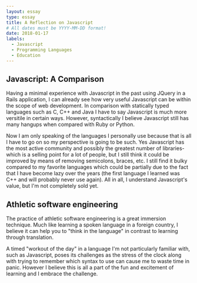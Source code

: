 ```yaml
---
layout: essay
type: essay
title: A Reflection on Javascript
# All dates must be YYYY-MM-DD format!
date: 2018-01-17
labels:
  - Javascript
  - Programming Languages
  - Education
---
```


## Javascript: A Comparison

Having a minimal experience with Javascript in the past using JQuery in a Rails application, I can already see how very useful Javascript can be within the scope of web development. In comparison with statically typed languages such as C, C++ and Java I have to say Javascript is much more versitile in certain ways. However, syntactically I believe Javascript still has many hangups when compared with Ruby or Python.

Now I am only speaking of the languages I personally use because that is all I have to go on so my perspective is going to be such. Yes Javascript has the most active community and possibly the greatest number of libraries- which is a selling point for a lot of people, but I still think it could be improved by means of removing semicolons, braces, etc. I still find it bulky compared to my favorite languages which could be partially due to the fact that I have become lazy over the years (the first language I learned was C++ and will probably never use again). All in all, I understand Javascript's value, but I'm not completely sold yet.

## Athletic software engineering

The practice of athletic software engineering is a great immersion technique. Much like learning a spoken language in a foreign country, I believe it can help you to "think in the language" in contrast to learning through translation.

A timed "workout of the day" in a language I'm not particularly familiar with, such as Javascript, poses its challenges as the stress of the clock along with trying to remember which syntax to use can cause me to waste time in panic. However I believe this is all a part of the fun and excitement of learning and I embrace the challenge.
